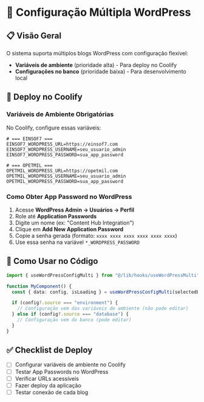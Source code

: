 # 🔗 Configuração Múltipla WordPress

## 📋 Visão Geral

O sistema suporta múltiplos blogs WordPress com configuração flexível:

- **Variáveis de ambiente** (prioridade alta) - Para deploy no Coolify
- **Configurações no banco** (prioridade baixa) - Para desenvolvimento local

## 🚀 Deploy no Coolify

### Variáveis de Ambiente Obrigatórias

No Coolify, configure essas variáveis:

```env
# === EINSOF7 ===
EINSOF7_WORDPRESS_URL=https://einsof7.com
EINSOF7_WORDPRESS_USERNAME=seu_usuario_admin
EINSOF7_WORDPRESS_PASSWORD=sua_app_password

# === OPETMIL ===
OPETMIL_WORDPRESS_URL=https://opetmil.com
OPETMIL_WORDPRESS_USERNAME=seu_usuario_admin
OPETMIL_WORDPRESS_PASSWORD=sua_app_password
```

### Como Obter App Password no WordPress

1. Acesse **WordPress Admin → Usuários → Perfil**
2. Role até **Application Passwords**
3. Digite um nome (ex: "Content Hub Integration")
4. Clique em **Add New Application Password**
5. Copie a senha gerada (formato: `xxxx xxxx xxxx xxxx xxxx xxxx`)
6. Use essa senha na variável `*_WORDPRESS_PASSWORD`

## 🔧 Como Usar no Código

```typescript
import { useWordPressConfigMulti } from "@/lib/hooks/useWordPressMulti";

function MyComponent() {
  const { data: config, isLoading } = useWordPressConfigMulti(selectedBlogId);

  if (config?.source === "environment") {
    // Configuração vem das variáveis de ambiente (não pode editar)
  } else if (config?.source === "database") {
    // Configuração vem do banco (pode editar)
  }
}
```

## ✅ Checklist de Deploy

- [ ] Configurar variáveis de ambiente no Coolify
- [ ] Testar App Passwords no WordPress
- [ ] Verificar URLs acessíveis
- [ ] Fazer deploy da aplicação
- [ ] Testar conexão de cada blog
